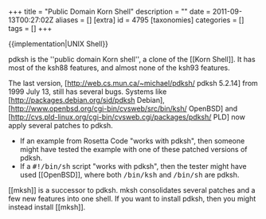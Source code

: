 +++
title = "Public Domain Korn Shell"
description = ""
date = 2011-09-13T00:27:02Z
aliases = []
[extra]
id = 4795
[taxonomies]
categories = []
tags = []
+++

{{implementation|UNIX Shell}}

pdksh is the ''public domain Korn shell'', a clone of the [[Korn Shell]]. It has most of the ksh88 features, and almost none of the ksh93 features.

The last version, [http://web.cs.mun.ca/~michael/pdksh/ pdksh 5.2.14] from 1999 July 13, still has several bugs. Systems like [http://packages.debian.org/sid/pdksh Debian], [http://www.openbsd.org/cgi-bin/cvsweb/src/bin/ksh/ OpenBSD] and [http://cvs.pld-linux.org/cgi-bin/cvsweb.cgi/packages/pdksh/ PLD] now apply several patches to pdksh.

* If an example from Rosetta Code "works with pdksh", then someone might have tested the example with one of these patched versions of pdksh.
* If a <tt>#!/bin/sh</tt> script "works with pdksh", then the tester might have used [[OpenBSD]], where both <tt>/bin/ksh</tt> and <tt>/bin/sh</tt> are pdksh.

[[mksh]] is a successor to pdksh. mksh consolidates several patches and a few new features into one shell. If you want to install pdksh, then you might instead install [[mksh]].
